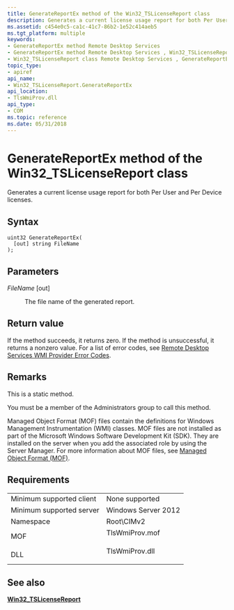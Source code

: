 ```yaml
---
title: GenerateReportEx method of the Win32_TSLicenseReport class
description: Generates a current license usage report for both Per User and Per Device licenses.
ms.assetid: c454e0c5-ca1c-41c7-86b2-1e52c414aeb5
ms.tgt_platform: multiple
keywords:
- GenerateReportEx method Remote Desktop Services
- GenerateReportEx method Remote Desktop Services , Win32_TSLicenseReport class
- Win32_TSLicenseReport class Remote Desktop Services , GenerateReportEx method
topic_type:
- apiref
api_name:
- Win32_TSLicenseReport.GenerateReportEx
api_location:
- TlsWmiProv.dll
api_type:
- COM
ms.topic: reference
ms.date: 05/31/2018
---
```


# GenerateReportEx method of the Win32\_TSLicenseReport class

Generates a current license usage report for both Per User and Per Device licenses.

## Syntax


```mof
uint32 GenerateReportEx(
  [out] string FileName
);
```



## Parameters

<dl> <dt>

*FileName* \[out\]
</dt> <dd>

The file name of the generated report.

</dd> </dl>

## Return value

If the method succeeds, it returns zero. If the method is unsuccessful, it returns a nonzero value. For a list of error codes, see [Remote Desktop Services WMI Provider Error Codes](terminal-services-wmi-provider-error-codes.md).

## Remarks

This is a static method.

You must be a member of the Administrators group to call this method.

Managed Object Format (MOF) files contain the definitions for Windows Management Instrumentation (WMI) classes. MOF files are not installed as part of the Microsoft Windows Software Development Kit (SDK). They are installed on the server when you add the associated role by using the Server Manager. For more information about MOF files, see [Managed Object Format (MOF)](/windows/desktop/WmiSdk/managed-object-format--mof-).

## Requirements



|                                     |                                                                                           |
|-------------------------------------|-------------------------------------------------------------------------------------------|
| Minimum supported client<br/> | None supported<br/>                                                                 |
| Minimum supported server<br/> | Windows Server 2012<br/>                                                            |
| Namespace<br/>                | Root\\CIMv2<br/>                                                                    |
| MOF<br/>                      | <dl> <dt>TlsWmiProv.mof</dt> </dl> |
| DLL<br/>                      | <dl> <dt>TlsWmiProv.dll</dt> </dl> |



## See also

<dl> <dt>

[**Win32\_TSLicenseReport**](win32-tslicensereport.md)
</dt> </dl>

 

